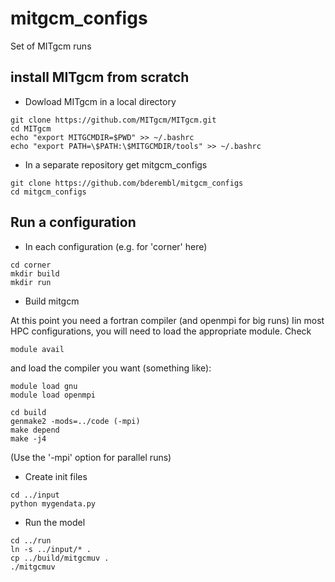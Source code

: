 # mitgcm_configs

Set of MITgcm runs

## install MITgcm from scratch



* Dowload MITgcm in a local directory 
```
git clone https://github.com/MITgcm/MITgcm.git
cd MITgcm
echo "export MITGCMDIR=$PWD" >> ~/.bashrc
echo "export PATH=\$PATH:\$MITGCMDIR/tools" >> ~/.bashrc
```

* In a separate repository get mitgcm_configs
```
git clone https://github.com/bderembl/mitgcm_configs
cd mitgcm_configs
```

## Run a configuration

* In each configuration (e.g. for 'corner' here)

```
cd corner	
mkdir build
mkdir run
```

* Build mitgcm

At this point you need a fortran compiler (and openmpi for big runs)
Iin most HPC configurations, you will need to load the appropriate module. Check
```
module avail
```
and load the compiler you want (something like):
```
module load gnu
module load openmpi
```



```
cd build
genmake2 -mods=../code (-mpi)
make depend
make -j4
```
(Use the '-mpi' option for parallel runs)


* Create init files 
```
cd ../input
python mygendata.py
```

* Run the model
```
cd ../run
ln -s ../input/* .
cp ../build/mitgcmuv .
./mitgcmuv
```
